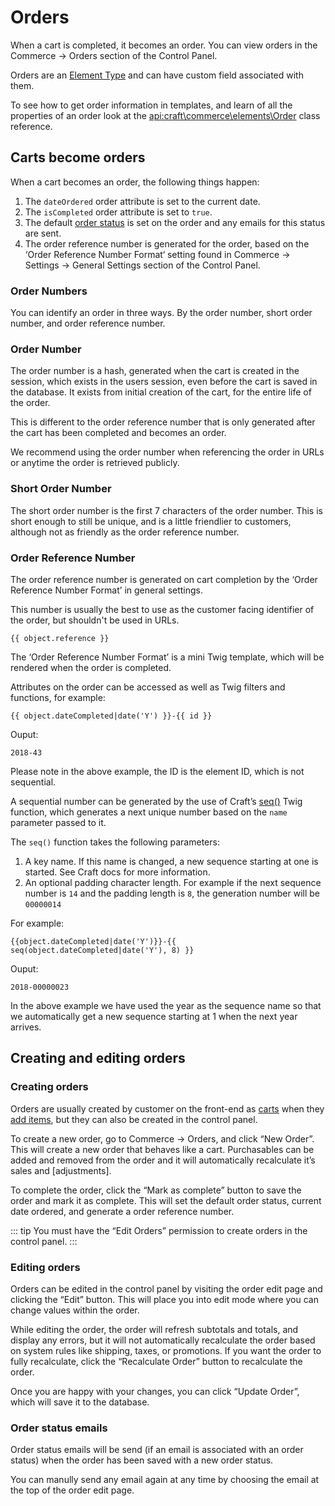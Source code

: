 # Orders

When a cart is completed, it becomes an order. You can view orders in the Commerce → Orders section of the Control Panel.

Orders are an [Element Type](https://docs.craftcms.com/v3/extend/element-types.html) and can have custom field associated with them.

To see how to get order information in templates, and learn of all the properties of an order look at 
the <api:craft\commerce\elements\Order> class reference.

## Carts become orders

When a cart becomes an order, the following things happen:

1) The `dateOrdered` order attribute is set to the current date.
2) The `isCompleted` order attribute is set to `true`.
3) The default [order status](custom-order-statuses.md) is set on the order and any emails for this status are sent.
4) The order reference number is generated for the order, based on the ‘Order Reference Number Format‘ setting found in Commerce → Settings → General Settings section of the Control Panel. 

### Order Numbers

You can identify an order in three ways. By the order number, short order number, and order reference number.

### Order Number

The order number is a hash, generated when the cart is created in the session, which exists in the users session, even before the cart is saved 
in the database. It exists from initial creation of the cart, for the entire life of the order.  

This is different to the order reference number that is only generated after the cart has been completed and becomes an order. 

We recommend using the order number when referencing the order in URLs or anytime the order is retrieved publicly. 

### Short Order Number

The short order number is the first 7 characters of the order number. 
This is short enough to still be unique, and is a little friendlier to customers, although not as friendly as the order reference number.

### Order Reference Number

The order reference number is generated on cart completion by the ‘Order Reference Number Format’ in general settings.

This number is usually the best to use as the customer facing identifier of the order, but shouldn't be used in URLs.

```twig
{{ object.reference }}
```

The ‘Order Reference Number Format’ is a mini Twig template, which will be rendered when the order is completed.

Attributes on the order can be accessed as well as Twig filters and functions, for example:

```twig
{{ object.dateCompleted|date('Y') }}-{{ id }}
```

Ouput:
```
2018-43
```

Please note in the above example, the ID is the element ID, which is not sequential.

A sequential number can be generated by the use of Craft’s [seq()](https://docs.craftcms.com/v3/dev/functions.html#seq) Twig function, which generates a next unique number based on the `name` parameter passed to it.

The `seq()` function takes the following parameters:

1. A key name. If this name is changed, a new sequence starting at one is started. See Craft docs for more information.
2. An optional padding character length. For example if the next sequence number is `14` and the padding length is `8`, the generation number will be `00000014` 

For example:
```twig
{{object.dateCompleted|date('Y')}}-{{ seq(object.dateCompleted|date('Y'), 8) }}
```

Ouput:
```
2018-00000023
```

In the above example we have used the year as the sequence name so that we automatically get a new sequence starting at 1 when the next year arrives.

## Creating and editing orders

### Creating orders

Orders are usually created by customer on the front-end as [carts](cart.md) when they [add items](adding-to-and-updating-the-cart.md), 
but they can also be created in the control panel.

To create a new order, go to Commerce → Orders, and click “New Order”. This will create a new order that behaves like a cart. 
Purchasables can be added and removed from the order and it will automatically recalculate it’s sales and [adjustments].

To complete the order, click the “Mark as complete” button to save the order and mark it as complete. This will set the default order status, current date ordered, and generate a order reference number. 

::: tip
 You must have the “Edit Orders” permission to create orders in the control panel.
:::

### Editing orders

Orders can be edited in the control panel by visiting the order edit page and clicking the “Edit” button. This will place you into 
edit mode where you can change values within the order.

While editing the order, the order will refresh subtotals and totals, and display any errors, but it will not automatically 
recalculate the order based on system rules like shipping, taxes, or promotions. If you want the order to fully recalculate, 
click the “Recalculate Order” button to recalculate the order.
 
Once you are happy with your changes, you can click “Update Order”, which will save it to the database.


### Order status emails

Order status emails will be send (if an email is associated with an order status) when the order has been saved with a new order status.

You can manully send any email again at any time by choosing the email at the top of the order edit page.

